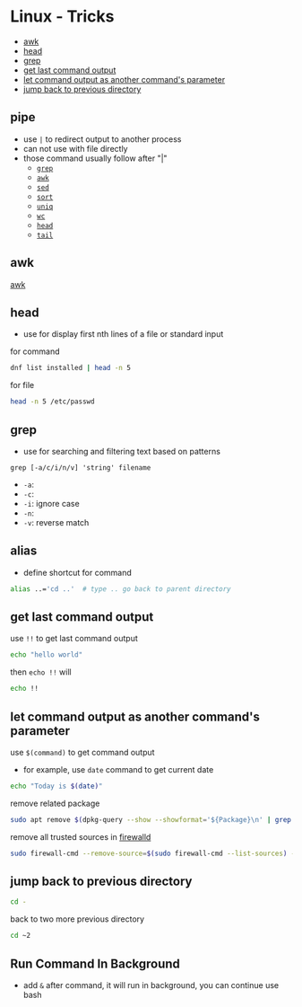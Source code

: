 # Linux - Tricks

* [awk](#awk)
* [head](#head)
* [grep](#grep)
* [get last command output](#get-last-command-output)
* [let command output as another command's parameter](#let-command-output-as-another-commands-parameter)
* [jump back to previous directory](#jump-back-to-previous-directory)

## pipe

- use `|` to redirect output to another process
- can not use with file directly
- those command usually follow after "|"
  - [`grep`]()
  - [`awk`]()
  - [`sed`]()
  - [`sort`]()
  - [`uniq`]()
  - [`wc`]()
  - [`head`]()
  - [`tail`]()

## awk

[awk](linux-awk.md)

## head

- use for display first nth lines of a file or standard input

for command

```sh
dnf list installed | head -n 5
```

for file

```sh
head -n 5 /etc/passwd
```

## grep

- use for searching and filtering text based on patterns

`grep [-a/c/i/n/v] 'string' filename`

- `-a`:
- `-c`:
- `-i`: ignore case
- `-n`:
- `-v`: reverse match

## alias

- define shortcut for command

```sh
alias ..='cd ..'  # type .. go back to parent directory
```

## get last command output

use `!!` to get last command output

```sh
echo "hello world"
```

then `echo !!` will

```sh
echo !!
```

## let command output as another command's parameter

use `$(command)` to get command output

- for example, use `date` command to get current date

```sh
echo "Today is $(date)"
```

remove related package

```sh
sudo apt remove $(dpkg-query --show --showformat='${Package}\n' | grep -i 'package-name')
```

remove all trusted sources in [firewalld](linux-firewalld.md)

```sh
sudo firewall-cmd --remove-source=$(sudo firewall-cmd --list-sources) --permanent
```

## jump back to previous directory

```sh
cd -
```

back to two more previous directory

```sh
cd ~2
```

## Run Command In Background

- add `&` after command, it will run in background, you can continue use bash
